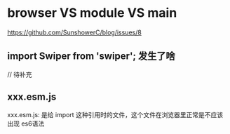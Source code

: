 # browser VS module VS main
https://github.com/SunshowerC/blog/issues/8

## import Swiper from 'swiper'; 发生了啥
// 待补充
## xxx.esm.js
xxx.esm.js: 是给 import 这种引用时的文件，这个文件在浏览器里正常是不应该出现 es6语法


